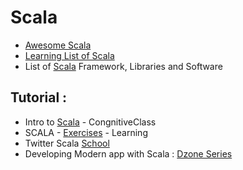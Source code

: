 # Scala 
* [Awesome Scala](https://github.com/lauris/awesome-scala) 
* [Learning List of Scala](https://github.com/bwwinthehouse/learning_scala)
* List of [Scala](https://scala.libhunt.com/) Framework, Libraries and Software


## Tutorial :
* Intro to [Scala](https://cognitiveclass.ai/courses/introduction-to-scala/) - CongnitiveClass
* SCALA - [Exercises](https://www.scala-exercises.org/) - Learning
* Twitter Scala [School](https://twitter.github.io/scala_school/)
* Developing Modern app with Scala : [Dzone Series](https://www.javacodegeeks.com/2016/11/scala-tutorial-developing-modern-applications.html)

